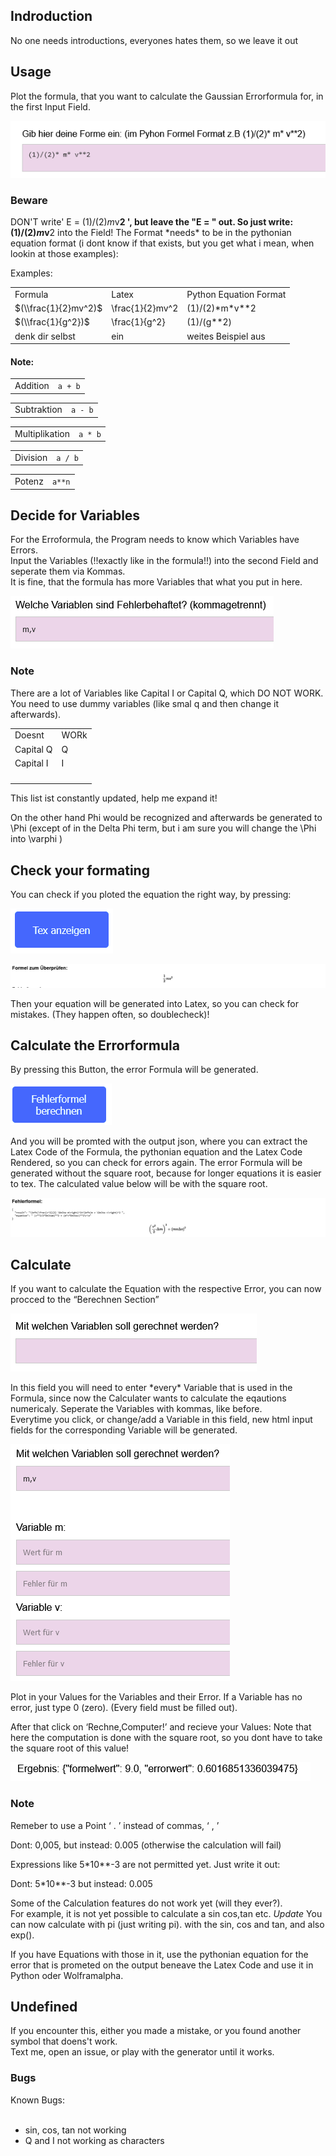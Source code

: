 Indroduction
------------

No one needs introductions, everyones hates them, so we leave it out

Usage
-----

Plot the formula, that you want to calculate the Gaussian Errorformula for, in the first Input Field.

![alt text](https://github.com/captain-joni/errorformulagenerator/blob/main/pictures/pic_1.png?raw=true)

### Beware
DON'T write' E = (1)/(2)*m*v**2 ', but leave the "E = " out. So just write: (1)/(2)*m*v**2 into the Field!
The Format \*needs\* to be in the pythonian equation format (i dont know if that exists, but you get what i mean, when lookin at those examples):

Examples:

|     |     |     |
| --- | --- | --- |
| Formula | Latex | Python Equation Format |
| $(\\frac{1}{2}mv^2)$ | \\frac{1}{2}mv^2 | (1)/(2)\*m\*v\*\*2 |
| $(\\frac{1}{g^2})$ | \\frac{1}{g^2} | (1)/(g\*\*2) |
| denk dir selbst | ein | weites Beispiel aus |

#### Note:

|     |     |
| --- | --- |
| Addition | `a + b` |

|     |     |
| --- | --- |
| Subtraktion | `a - b` |

|     |     |
| --- | --- |
| Multiplikation | `a * b` |

|     |     |
| --- | --- |
| Division | `a / b` |

|     |     |
| --- | --- |
| Potenz | `a**n` |

Decide for Variables
--------------------

For the Erroformula, the Program needs to know which Variables have Errors.  
Input the Variables (!!exactly like in the formula!!) into the second Field and seperate them via Kommas.  
It is fine, that the formula has more Variables that what you put in here.

![alt text](https://github.com/captain-joni/errorformulagenerator/blob/main/pictures/pic_2.png?raw=true)

### Note

There are a lot of Variables like Capital I or Capital Q, which DO NOT WORK.  
You need to use dummy variables (like smal q and then change it afterwards).

|     |     |
| --- | --- |
| Doesnt | WORk |
| Capital Q | Q   |
| Capital I | I   |
|     |     |
|     |     |
|     |     |
|     |     |

This list ist constantly updated, help me expand it!

On the other hand Phi would be recognized and afterwards be generated to \\Phi (except of in the Delta Phi term, but i am sure you will change the \\Phi into \\varphi )

Check your formating
--------------------

You can check if you ploted the equation the right way, by pressing:

![alt text](https://github.com/captain-joni/errorformulagenerator/blob/main/pictures/pic_3.png?raw=true)


![alt text](https://github.com/captain-joni/errorformulagenerator/blob/main/pictures/pic_4.png?raw=true)

Then your equation will be generated into Latex, so you can check for mistakes. (They happen often, so doublecheck)!

Calculate the Errorformula
--------------------------

By pressing this Button, the error Formula will be generated.

![alt text](https://github.com/captain-joni/errorformulagenerator/blob/main/pictures/pic_5.png?raw=true)

And you will be promted with the output json, where you can extract the Latex Code of the Formula, the pythonian equation and the Latex Code Rendered, so you can check for errors again. The error Formula will be generated without the square root, because for longer equations it is easier to tex. The calculated value below will be with the square root.

![alt text](https://github.com/captain-joni/errorformulagenerator/blob/main/pictures/pic_6.png?raw=true)

Calculate
---------

If you want to calculate the Equation with the respective Error, you can now procced to the “Berechnen Section”

![alt text](https://github.com/captain-joni/errorformulagenerator/blob/main/pictures/pic_7.png?raw=true)

In this field you will need to enter \*every\* Variable that is used in the Formula, since now the Calculater wants to calculate the eqautions numericaly. Seperate the Variables with kommas, like before.   
Everytime you click, or change/add a Variable in this field, new html input fields for the corresponding Variable will be generated.

![alt text](https://github.com/captain-joni/errorformulagenerator/blob/main/pictures/pic_8.png?raw=true)

Plot in your Values for the Variables and their Error. If a Variable has no error, just type 0 (zero). (Every field must be filled out).

After that click on ‘Rechne,Computer!’ and recieve your Values:
Note that here the computation is done with the square root, so you dont have to take the square root of this value!

![alt text](https://github.com/captain-joni/errorformulagenerator/blob/main/pictures/pic_9.png?raw=true)

### Note

Remeber to use a Point ‘ . ’ instead of commas, ‘ , ’

Dont: 0,005, but instead: 0.005 (otherwise the calculation will fail)

Expressions like 5\*10\*\*-3 are not permitted yet. Just write it out:

Dont: 5\*10\*\*-3 but instead: 0.005

Some of the Calculation features do not work yet (will they ever?).   
For example, it is not yet possible to calculate a sin cos,tan etc.
*Update* You can now calculate with pi (just writing pi). with the sin, cos and tan, and also exp().

If you have Equations with those in it, use the pythonian equation for the error that is prometed on the output beneave the Latex Code and use it in Python oder Wolframalpha.

Undefined
---------

If you encounter this, either you made a mistake, or you found another symbol that doens't work.   
Text me, open an issue, or play with the generator until it works. 

### Bugs

Known Bugs:  
 

*   sin, cos, tan not working
*   Q and I not working as characters


